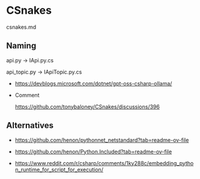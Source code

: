 # CSnakes

csnakes.md

## Naming

api.py  -> IApi.py.cs

api_topic.py -> IApiTopic.py.cs

*   https://devblogs.microsoft.com/dotnet/gpt-oss-csharp-ollama/

*   Comment

    https://github.com/tonybaloney/CSnakes/discussions/396

## Alternatives

*   https://github.com/henon/pythonnet_netstandard?tab=readme-ov-file

*   https://github.com/henon/Python.Included?tab=readme-ov-file

*   https://www.reddit.com/r/csharp/comments/1ky288c/embedding_python_runtime_for_script_for_execution/